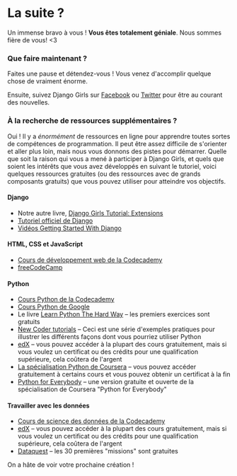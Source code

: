 # La suite ?

Un immense bravo à vous ! **Vous êtes totalement géniale**. Nous sommes fière de vous! <3

### Que faire maintenant ?

Faites une pause et détendez-vous ! Vous venez d'accomplir quelque chose de vraiment énorme.

Ensuite, suivez Django Girls sur [Facebook](http://facebook.com/djangogirls) ou [Twitter](https://twitter.com/djangogirls) pour être au courant des nouvelles.

### À la recherche de ressources supplémentaires ?

Oui ! Il y a *énormément* de ressources en ligne pour apprendre toutes sortes de compétences de programmation. Il peut être assez difficile de s'orienter et aller plus loin, mais nous vous donnons des pistes pour démarrer. Quelle que soit la raison qui vous a mené à participer à Django Girls, et quels que soient les intérêts que vous avez développés en suivant le tutoriel, voici quelques ressources gratuites (ou des ressources avec de grands composants gratuits) que vous pouvez utiliser pour atteindre vos objectifs.

#### Django

- Notre autre livre, [Django Girls Tutorial: Extensions](https://tutorial-extensions.djangogirls.org/)
- [Tutoriel officiel de Django](https://docs.djangoproject.com/en/2.2/intro/tutorial01/)
- [Vidéos Getting Started With Django](http://www.gettingstartedwithdjango.com/)

#### HTML, CSS et JavaScript

- [Cours de développement web de la Codecademy](https://www.codecademy.com/learn/paths/web-development)
- [freeCodeCamp](https://www.freecodecamp.org/)

#### Python

- [Cours Python de la Codecademy](https://www.codecademy.com/learn/learn-python)
- [Cours Python de Google](https://developers.google.com/edu/python/)
- Le livre [Learn Python The Hard Way](http://learnpythonthehardway.org/book/) – les premiers exercices sont gratuits
- [New Coder tutorials](http://newcoder.io/tutorials/) – Ceci est une série d'exemples pratiques pour illustrer les différents façons dont vous pourriez utiliser Python
- [edX](https://www.edx.org/course?search_query=python) – vous pouvez accéder à la plupart des cours gratuitement, mais si vous voulez un certificat ou des crédits pour une qualification supérieure, cela coûtera de l'argent
- [La spécialisation Python de Coursera](https://www.coursera.org/specializations/python) – vous pouvez accéder gratuitement à certains cours et vous pouvez obtenir un certificat à la fin
- [Python for Everybody](https://www.py4e.com/) – une version gratuite et ouverte de la spécialisation de Coursera "Python for Everybody"

#### Travailler avec les données

- [Cours de science des données de la Codecademy](https://www.codecademy.com/learn/paths/data-science)
- [edX](https://www.edx.org/course/?search_query=python&subject=Data%20Analysis%20%26%20Statistics) – vous pouvez accéder à la plupart des cours gratuitement, mais si vous voulez un certificat ou des crédits pour une qualification supérieure, cela coûtera de l'argent
- [Dataquest](https://www.dataquest.io/) – les 30 premières "missions" sont gratuites

On a hâte de voir votre prochaine création !